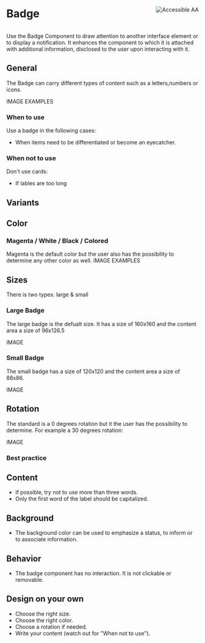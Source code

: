 <div style="display: inline-flex; align-items: center; justify-content: space-between; width: 100%;">
    <h1>Badge</h1>
    <img src="assets/aa.png" alt="Accessible AA" />
</div>

Use the Badge Component  to draw attention to another interface element or to display a notification. It enhances the component to which it is attached with additional information, disclosed to the user upon interacting with it.

## General

The Badge can carry different types of content such as a letters,numbers or icons.

IMAGE EXAMPLES

### When to use

Use a badge in the following cases:

- When items need to be differentiated or become an eyecatcher.

### When not to use

Don't use cards:

- If lables are too long

## Variants
## Color

### Magenta / White / Black / Colored

Magenta is the default color but the user also has the possibility to determine any other color as well.
IMAGE EXAMPLES


## Sizes
There is two types: large & small

### Large Badge

The large badge is the defualt size. It has a size of 160x160 and the content area a size of 96x126.5

IMAGE

### Small Badge

The small badge has a size of 120x120 and the content area a size of 88x86.

IMAGE


## Rotation

The standard is a 0 degrees rotation but it the user has the possibility to determine.
For example a 30 degrees rotation:

IMAGE

### Best practice 

## Content
- if possible, try not to use more than three words.
- Only the first word of the label should be capitalized.

## Background
- The background color can be used to emphasize a status, to inform or to associate information.

## Behavior
- The badge component has no interaction. It is not clickable or removable. 

## Design on your own
- Choose the right size.
- Choose the right color.
- Choose a rotation if needed.
- Write your content (watch out for "When not to use").



